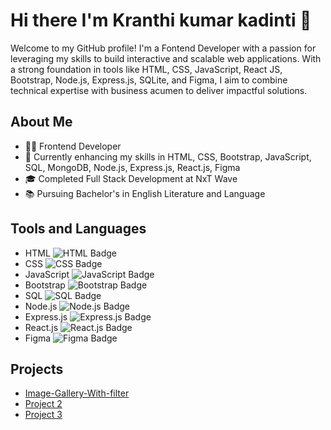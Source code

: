 # Hi there I'm Kranthi kumar kadinti 👋

Welcome to my GitHub profile! I'm a Fontend  Developer with a passion for leveraging my skills to build interactive and scalable web applications. With a strong foundation in tools like HTML, CSS, JavaScript, React JS, Bootstrap, Node.js, Express.js, SQLite, and Figma, I aim to combine technical expertise with business acumen to deliver impactful solutions.

## About Me
- 🧑‍💻 Frontend Developer
- 🚀 Currently enhancing my skills in HTML, CSS, Bootstrap, JavaScript, SQL, MongoDB, Node.js, Express.js, React.js, Figma
- 🎓 Completed Full Stack Development at NxT Wave
- 📚 Pursuing Bachelor's in English Literature and Language

## Tools and Languages
- HTML ![HTML Badge](https://img.shields.io/badge/-HTML-F26529?style=flat&logo=html5&logoColor=white)
- CSS ![CSS Badge](https://img.shields.io/badge/-CSS-29A8DF?style=flat&logo=css3&logoColor=white)
- JavaScript ![JavaScript Badge](https://img.shields.io/badge/-JavaScript-F7DF1E?style=flat&logo=javascript&logoColor=black)
- Bootstrap ![Bootstrap Badge](https://img.shields.io/badge/-Bootstrap-563D7C?style=flat&logo=bootstrap&logoColor=white)
- SQL ![SQL Badge](https://img.shields.io/badge/-SQL-006AB6?style=flat&logo=sqlite&logoColor=white)
- Node.js ![Node.js Badge](https://img.shields.io/badge/-Node.js-339933?style=flat&logo=nodedotjs&logoColor=white)
- Express.js ![Express.js Badge](https://img.shields.io/badge/-Express.js-000000?style=flat&logo=express&logoColor=white)
- React.js ![React.js Badge](https://img.shields.io/badge/-React.js-61DAFB?style=flat&logo=react&logoColor=black)
- Figma ![Figma Badge](https://img.shields.io/badge/-Figma-F24E1E?style=flat&logo=figma&logoColor=white)

## Projects
- [Image-Gallery-With-filter](https://klmamatha.github.io/Image-Gallery-With-filter/)
- [Project 2](link-to-project2)
- [Project 3](link-to-project3)
